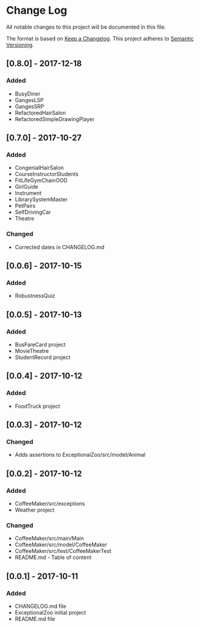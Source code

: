 # Change Log
All notable changes to this project will be documented in this file.

The format is based on [Keep a Changelog](http://keepachangelog.com/).
This project adheres to [Semantic Versioning](http://semver.org/).

## [0.8.0] - 2017-12-18
### Added
- BusyDiner
- GangesLSP
- GangesSRP
- RefactoredHairSalon
- RefactoredSimpleDrawingPlayer

## [0.7.0] - 2017-10-27
### Added
- CongenialHairSalon
- CourseInstructorStudents
- FitLifeGymChainOOD
- GirlGuide
- Instrument
- LibrarySystemMaster
- PetPairs
- SelfDrivingCar
- Theatre

### Changed
- Corrected dates in CHANGELOG.md

## [0.0.6] - 2017-10-15
### Added
- RobustnessQuiz

## [0.0.5] - 2017-10-13
### Added
- BusFareCard project
- MovieTheatre
- StudentRecord project

## [0.0.4] - 2017-10-12
### Added
- FoodTruck project

## [0.0.3] - 2017-10-12
### Changed
- Adds assertions to ExceptionalZoo/src/model/Animal

## [0.0.2] - 2017-10-12
### Added
- CoffeeMaker/src/exceptions
- Weather project

### Changed
- CoffeeMaker/src/main/Main
- CoffeeMaker/src/model/CoffeeMaker
- CoffeeMaker/src/test/CoffeeMakerTest
- README.md - Table of content

## [0.0.1] - 2017-10-11
### Added
- CHANGELOG.md file
- ExceptionalZoo initial project
- README.md file

